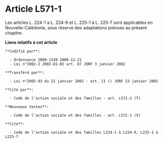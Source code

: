 # Article L571-1

Les articles L. 224-1 à L. 224-9 et L. 225-1 à L. 225-7 sont applicables en Nouvelle-Calédonie, sous réserve des adaptations
prévues au présent chapitre.

**Liens relatifs à cet article**

	**Codifié par**:

	  - Ordonnance 2000-1249 2000-12-21
	  - Loi n°2002-2 2002-01-02 art. 87 JORF 3 janvier 2002

	**Transféré par**:

	  - Loi n°2002-93 du 22 janvier 2002 - art. 11 () JORF 23 janvier 2002

	**Cité par**:

	  - Code de l'action sociale et des familles - art. L571-2 (T)

	**Nouveaux textes**:

	  - Code de l'action sociale et des familles - art. L572-1 (V)

	**Cite**:

	  - Code de l'action sociale et des familles L224-1 à L224-9, L225-1 à L225-7
